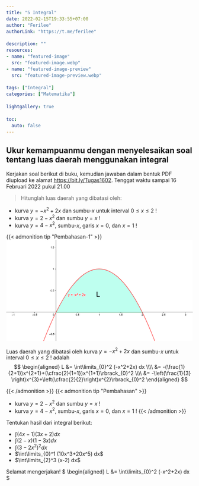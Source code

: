 ```yaml
---
title: "5 Integral"
date: 2022-02-15T19:33:55+07:00
author: "Ferilee"
authorLink: "https://t.me/ferilee"

description: ""
resources:
- name: "featured-image"
  src: "featured-image.webp"
- name: "featured-image-preview"
  src: "featured-image-preview.webp"

tags: ["Integral"]
categories: ["Matematika"]

lightgallery: true

toc:
  auto: false
---
```


## Ukur kemampuanmu dengan menyelesaikan soal tentang luas daerah menggunakan integral

Kerjakan soal berikut di buku, kemudian jawaban dalam bentuk PDF diupload ke alamat https://bit.ly/Tugas1602. Tenggat waktu sampai 16 Februari 2022 pukul 21.00
> Hitunglah luas daerah yang dibatasi oleh:
  * kurva $y=-x^2+2x$ dan sumbu-$x$ untuk interval $0 \leq x \leq 2$ !
  * kurva $y=2-x^2$ dan sumbu $y=x$ !
  * kurva $y=4-x^2$, sumbu-$x$, garis $x=0$, dan $x=1$ !

{{< admonition tip "Pembahasan-1" >}}
![](kurva1.png)

Luas daerah yang dibatasi oleh kurva $y=-x^2+2x$ dan sumbu-$x$ untuk interval $0 \leq x \leq 2$ ! adalah \
$$  \begin{aligned}  L &= \int\limits_{0}^2 (-x^2+2x) dx \\\\  &= -(\frac{1}{2+1})x^{2+1}+(\cfrac{2}{1+1})x^{1+1}\rbrack_{0}^2 \\\\  &= -\left(\frac{1}{3} \right)x^{3}+\left(\cfrac{2}{2}\right)x^{2}\rbrack_{0}^2 \end{aligned} $$

{{< /admonition >}}
{{< admonition tip "Pembahasan" >}}
* kurva $y=2-x^2$ dan sumbu $y=x$ !
* kurva $y=4-x^2$, sumbu-$x$, garis $x=0$, dan $x=1$ !
{{< /admonition >}}

Tentukan hasil dari integral berikut:
  * $\int (4x-1)(3x+2) dx$
  * $\int (2-x)(1-3x) dx$
  * $\int (3-2x^2)^2 dx$
  * $\int\limits_{0}^1 (10x^3+20x^5) dx$
  * $\int\limits_{2}^3 (x-2) dx$

Selamat mengerjakan!
$ \begin{aligned}  L &= \int\limits_{0}^2 (-x^2+2x) dx $
